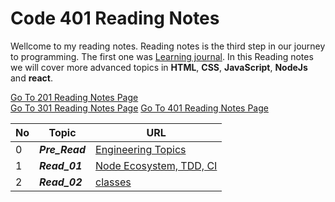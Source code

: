 # Code 401 Reading Notes
Wellcome to my reading notes. Reading notes is the third step in our journey to programming. The first one was [Learning journal](https://ahmadhirthani.github.io/learning-journal/).
In this Reading notes we will cover more advanced topics in **HTML**, **CSS**, **JavaScript**, **NodeJs** and **react**. 

[Go To 201 Reading Notes Page](https://ahmadhirthani.github.io/reading-notes/201notes)  
[Go To 301 Reading Notes Page](https://ahmadhirthani.github.io/reading-notes/301notes)
[Go To 401 Reading Notes Page](https://ahmadhirthani.github.io/reading-notes/401notes)

**No** | **Topic** | **URL**
--- | --- | ---
0   | *__Pre_Read__* | [Engineering Topics](https://ahmadhirthani.github.io/reading-notes/401notes/class-00)
1   | *__Read_01__* | [Node Ecosystem, TDD, CI](https://ahmadhirthani.github.io/reading-notes/401notes/class-01)
2   | *__Read_02__* | [classes](https://ahmadhirthani.github.io/reading-notes/401notes/class-02)



















